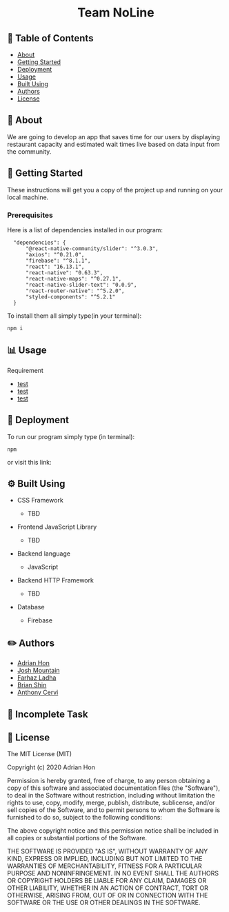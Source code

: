 <h1 align="center"> Team NoLine </h1>

## 📝 Table of Contents

- [About](#about)
- [Getting Started](#getting_started)
- [Deployment](#deployment)
- [Usage](#usage)
- [Built Using](#built_using)
- [Authors](#authors)
- [License](#license)

## 🤔 About <a name = "about"></a>

We are going to develop an app that saves time for our users by displaying restaurant capacity and estimated wait times live based on data input from the community.

## 🏁 Getting Started <a name = "getting_started"></a>

These instructions will get you a copy of the project up and running on your local machine.

### Prerequisites

Here is a list of dependencies installed in our program:

```
  "dependencies": {
      "@react-native-community/slider": "^3.0.3",
      "axios": "^0.21.0",
      "firebase": "^8.1.1",
      "react": "16.13.1",
      "react-native": "0.63.3",
      "react-native-maps": "^0.27.1",
      "react-native-slider-text": "0.0.9",
      "react-router-native": "^5.2.0",
      "styled-components": "^5.2.1"
  }
```

To install them all simply type(in your terminal):

```
npm i
```

## 📊 Usage <a name = "usage"></a>

Requirement

- [test]()
- [test]()
- [test]()

## 🚀 Deployment <a name= "deployment"></a>

To run our program simply type (in terminal):

```
npm
```

or visit this link:

## ⚙️ Built Using <a name= "built_using"></a>

- CSS Framework

  - TBD

- Frontend JavaScript Library

  - TBD

- Backend language

  - JavaScript

- Backend HTTP Framework

  - TBD

- Database

  - Firebase

## ✏️ Authors <a name= "authors"></a>

- [Adrian Hon](https://github.com/ahon54)
- [Josh Mountain](https://github.com/JoshGlacier)
- [Farhaz Ladha](https://github.com/farhazl)
- [Brian Shin](https://github.com/bshin132)
- [Anthony Cervi](https://github.com/anthonycervi)

## 🌈 Incomplete Task

## 📜 License <a name = "license"></a>

The MIT License (MIT)

Copyright (c) 2020 Adrian Hon

Permission is hereby granted, free of charge, to any person obtaining a copy
of this software and associated documentation files (the "Software"), to deal
in the Software without restriction, including without limitation the rights
to use, copy, modify, merge, publish, distribute, sublicense, and/or sell
copies of the Software, and to permit persons to whom the Software is
furnished to do so, subject to the following conditions:

The above copyright notice and this permission notice shall be included in all
copies or substantial portions of the Software.

THE SOFTWARE IS PROVIDED "AS IS", WITHOUT WARRANTY OF ANY KIND, EXPRESS OR
IMPLIED, INCLUDING BUT NOT LIMITED TO THE WARRANTIES OF MERCHANTABILITY,
FITNESS FOR A PARTICULAR PURPOSE AND NONINFRINGEMENT. IN NO EVENT SHALL THE
AUTHORS OR COPYRIGHT HOLDERS BE LIABLE FOR ANY CLAIM, DAMAGES OR OTHER
LIABILITY, WHETHER IN AN ACTION OF CONTRACT, TORT OR OTHERWISE, ARISING FROM,
OUT OF OR IN CONNECTION WITH THE SOFTWARE OR THE USE OR OTHER DEALINGS IN THE
SOFTWARE.
